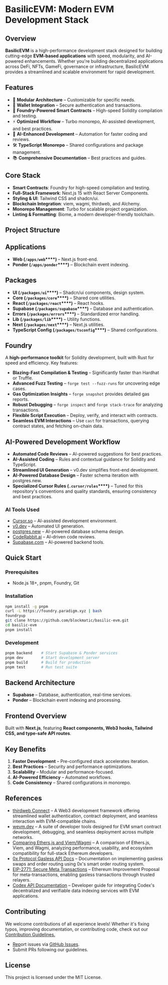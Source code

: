 # BasilicEVM: Modern EVM Development Stack

## Overview

**BasilicEVM** is a high-performance development stack designed for building cutting-edge **EVM-based applications** with speed, modularity, and AI-powered enhancements. Whether you're building decentralized applications across DeFi, NFTs, GameFi, governance or infrastructure, BasilicEVM provides a streamlined and scalable environment for rapid development.

## Features

- 🧩 **Modular Architecture** – Customizable for specific needs.
- 👛 **Wallet Integration** – Secure authentication and transactions.
- 🔨 **Foundry-Powered Smart Contracts** – High-speed Solidity compilation and testing.
- ⚡ **Optimized Workflow** – Turbo monorepo, AI-assisted development, and best practices.
- 🤖 **AI-Enhanced Development** – Automation for faster coding and reviews.
- 🛠️ **TypeScript Monorepo** – Shared configurations and package management.
- 📚 **Comprehensive Documentation** – Best practices and guides.

## Core Stack

- **Smart Contracts**: Foundry for high-speed compilation and testing.
- **Full-Stack Framework**: Next.js 15 with React Server Components.
- **Styling & UI**: Tailwind CSS and shadcn/ui.
- **Blockchain Integration**: viem, wagmi, thirdweb, and Alchemy.
- **Monorepo Management**: Turbo for scalable project organization.
- **Linting & Formatting**: Biome, a modern developer-friendly toolchain.

## Project Structure

## Applications

- **Web (********`/apps/web`********\*\*\*\*)** – Next.js front-end.
- **Ponder (********`/apps/ponder`********\*\*\*\*)** – Blockchain event indexing.

## Packages

- **UI (********`/packages/ui`********\*\*\*\*)** – Shadcn/ui components, design system.
- **Core (********`/packages/core`********\*\*\*\*)** – Shared core utilities.
- **React (********`/packages/react`********\*\*\*\*)** – React hooks.
- **Supabase (********`/packages/supabase`********\*\*\*\*)** – Database and authentication.
- **Errors (********`/packages/errors`********\*\*\*\*)** – Standardized error handling.
- **Lib (********`/packages/lib`********\*\*\*\*)** – Utility functions.
- **Next (********`/packages/next`********\*\*\*\*)** – Next.js utilities.
- **TypeScript Config (********`/packages/tsconfig`********\*\*\*\*)** – Shared configurations.

## Foundry

A **high-performance toolkit** for Solidity development, built with Rust for speed and efficiency. Key features:

- **Blazing-Fast Compilation & Testing** – Significantly faster than Hardhat or Truffle.
- **Advanced Fuzz Testing** – `forge test --fuzz-runs` for uncovering edge cases.
- **Gas Optimization Insights** – `forge snapshot` provides detailed gas reports.
- **Robust Debugging** – `forge inspect` and `forge stack-trace` for analyzing transactions.
- **Flexible Script Execution** – Deploy, verify, and interact with contracts.
- **Seamless EVM Interactions** – Use `cast` for transactions, querying contract states, and fetching on-chain data.

## AI-Powered Development Workflow

- **Automated Code Reviews** – AI-powered suggestions for best practices.
- **AI-Assisted Coding** – Rules and contextual guidance for Solidity and TypeScript.
- **Streamlined UI Generation** – v0.dev simplifies front-end development.
- **AI-Powered Database Design** – Faster schema iteration with postgres.new.
- **Specialized Cursor Rules (********`.cursor/rules`********\*\*\*\*)** – Tuned for this repository's conventions and quality standards, ensuring consistency and best practices.

### AI Tools Used

- [Cursor.so](https://cursor.so/) – AI-assisted development environment.
- [v0.dev](https://v0.dev/) – Automated UI generation.
- [postgres.new](https://postgres.new/) – AI-powered database schema design.
- [CodeRabbit.ai](https://coderabbit.ai/) – AI-driven code reviews.
- [Supabase.com](https://supabase.com/) – AI-powered backend tools.

## Quick Start

### Prerequisites

- Node.js 18+, pnpm, Foundry, Git

### Installation

```bash
npm install -g pnpm
curl -L https://foundry.paradigm.xyz | bash
foundryup
git clone https://github.com/blockmatic/basilic-evm.git
cd basilic-evm
pnpm install
```

### Development

```bash
pnpm backend    # Start Supabase & Ponder services
pnpm dev        # Start development server
pnpm build      # Build for production
pnpm test       # Run test suite
```

## Backend Architecture

- **Supabase** – Database, authentication, real-time services.
- **Ponder** – Blockchain event indexing and processing.

## Frontend Overview

Built with **Next.js**, featuring **React components, Web3 hooks, Tailwind CSS, and type-safe API routes**.

## Key Benefits

1. **Faster Development** – Pre-configured stack accelerates iteration.
2. **Best Practices** – Security and performance optimizations.
3. **Scalability** – Modular and performance-focused.
4. **AI-Powered Efficiency** – Automated workflows.
5. **Code Consistency** – Shared configurations in monorepo.

## References

- [thirdweb Connect](https://thirdweb.com/connect) – A Web3 development framework offering streamlined wallet authentication, contract deployment, and seamless interaction with EVM-compatible chains.
- [wevm.dev](https://wevm.dev) – A suite of developer tools designed for EVM smart contract development, debugging, and seamless deployment across multiple networks.
- [Comparing Ethers.js and Viem/Wagmi](https://gaboesquivel.com/blog/2024-07-viem-wagmi-ethers) – A comparison of Ethers.js, Viem, and Wagmi, analyzing performance, usability, and ecosystem compatibility for full-stack Ethereum developers.
- [0x Protocol Gasless API Docs](https://0x.org/docs/gasless-api/introduction) – Documentation on implementing gasless swaps and order routing using 0x's smart order routing system.
- [EIP-2771: Secure Meta Transactions](https://eips.ethereum.org/EIPS/eip-2771) – Ethereum Improvement Proposal for meta-transactions, enabling gasless transactions through trusted relayers.
- [Codex API Documentation](https://www.codex.io/) – Developer guide for integrating Codex's decentralized and verifiable data indexing services with EVM applications.


## Contributing

We welcome contributions of all experience levels! Whether it's fixing typos, improving documentation, or contributing code, check out our [Contribution Guide](https://github.com/blockmatic/basilic-evm/CONTRIBUTING.md)[lines](https://github.com/blockmatic/basilic-evm/issues)[.](https://github.com/blockmatic/basilic-evm/issues)

- [Rep](https://github.com/blockmatic/basilic-evm/issues)ort issues via [GitHub Issues](https://github.com/blockmatic/basilic-evm/issues).
- Submit PRs following our guidelines.

## License

This project is licensed under the MIT License.

